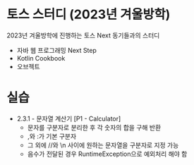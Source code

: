 # 토스 스터디 (2023년 겨울방학)
2023년 겨울방학에 진행하는 토스 Next 동기들과의 스터디

- 자바 웹 프로그래밍 Next Step
- Kotlin Cookbook
- 오브젝트

# 실습
- 2.3.1 - 문자열 계산기 [P1 - Calculator]
	- 문자를 구분자로 분리한 후 각 숫자의 합을 구해 반환
	- ,와 :가 기본 구분자
	- 그 외에 //와 \n 사이에 원하는 문자열을 구분자로 지정 가능
	- 음수가 전달된 경우 RuntimeException으로 예외처리 해야 함
